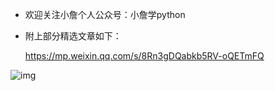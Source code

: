 - 欢迎关注小詹个人公众号：小詹学python

- 附上部分精选文章如下：

  https://mp.weixin.qq.com/s/8Rn3gDQabkb5RV-oQETmFQ

![img](https://static001.geekbang.org/resource/image/db/2b/db7f892d3355ef74da9cd64aa926dc2b.jpg)  